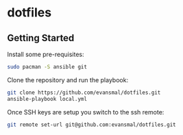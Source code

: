# dotfiles

## Getting Started

Install some pre-requisites:

```sh
sudo pacman -S ansible git
```

Clone the repository and run the playbook:

```sh
git clone https://github.com/evansmal/dotfiles.git
ansible-playbook local.yml
```

Once SSH keys are setup you switch to the ssh remote:

```sh
git remote set-url git@github.com:evansmal/dotfiles.git
```

